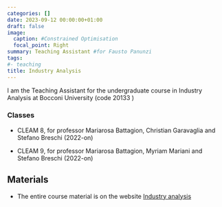 ```yaml
---
categories: []
date: 2023-09-12 00:00:00+01:00
draft: false
image:
  caption: #Constrained Optimisation
  focal_point: Right
summary: Teaching Assistant #for Fausto Panunzi
tags:
#- teaching
title: Industry Analysis 
---
```

I am the Teaching Assistant for the undergraduate course in Industry Analysis  at Bocconi University (code 20133 )

### Classes

* CLEAM 8, for professor Mariarosa Battagion, Christian Garavaglia and Stefano Breschi (2022-on)

* CLEAM 9, for professor Mariarosa Battagion, Myriam Mariani and Stefano Breschi (2022-on)

## Materials

* The entire course material is on the website [Industry analysis](https://didattica.unibocconi.it/ts/tsn_anteprima.php?cod_ins=20133&anno=2020&IdPag=6205)

